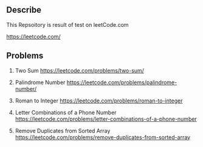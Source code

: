 ## Describe 

This Repsoitory is result of test on leetCode.com

https://leetcode.com/


## Problems 

1. Two Sum https://leetcode.com/problems/two-sum/

9. Palindrome Number https://leetcode.com/problems/palindrome-number/

13. Roman to Integer https://leetcode.com/problems/roman-to-integer

17. Letter Combinations of a Phone Number https://leetcode.com/problems/letter-combinations-of-a-phone-number

26. Remove Duplicates from Sorted Array https://leetcode.com/problems/remove-duplicates-from-sorted-array

